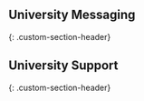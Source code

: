 
## University Messaging
{: .custom-section-header}

## University Support
{: .custom-section-header}